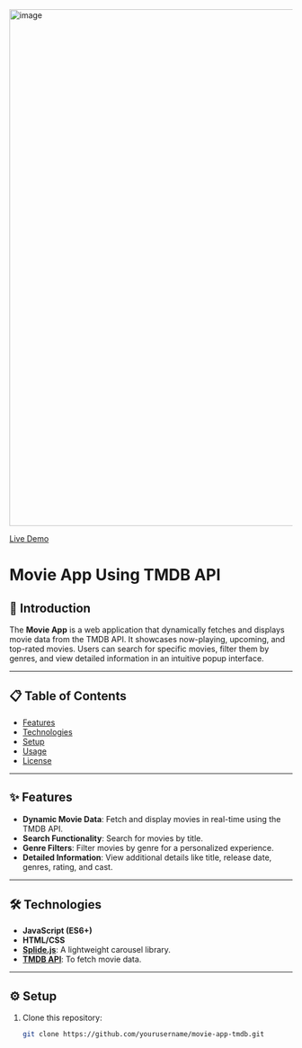 <img width="919" alt="image" src="https://github.com/user-attachments/assets/47d6ce3a-f4c3-45f0-9a62-ef2ff968803b" />

[Live Demo](https://ocean2024d.github.io/tmdbSLider1/)

# Movie App Using TMDB API

## 📖 Introduction
The **Movie App** is a web application that dynamically fetches and displays movie data from the TMDB API. It showcases now-playing, upcoming, and top-rated movies. Users can search for specific movies, filter them by genres, and view detailed information in an intuitive popup interface.

---

## 📋 Table of Contents
- [Features](#features)
- [Technologies](#technologies)
- [Setup](#setup)
- [Usage](#usage)
- [License](#license)

---

## ✨ Features
- **Dynamic Movie Data**: Fetch and display movies in real-time using the TMDB API.
- **Search Functionality**: Search for movies by title.
- **Genre Filters**: Filter movies by genre for a personalized experience.
- **Detailed Information**: View additional details like title, release date, genres, rating, and cast.

---

## 🛠 Technologies
- **JavaScript (ES6+)**
- **HTML/CSS**
- **[Splide.js](https://splidejs.com/)**: A lightweight carousel library.
- **[TMDB API](https://www.themoviedb.org/documentation/api)**: To fetch movie data.

---

## ⚙️ Setup
1. Clone this repository:
   ```bash
   git clone https://github.com/yourusername/movie-app-tmdb.git
